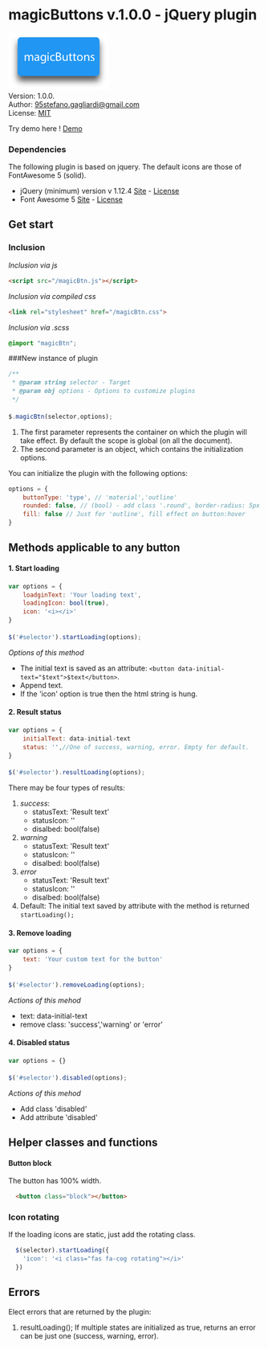 # magicButtons v.1.0.0 - jQuery plugin

<img src="img/logo300.png" width="200"></br>
Version: 1.0.0.</br>
Author: 95stefano.gagliardi@gmail.com</br>
License: [MIT](https://github.com/Spolaa/magicButtons/license.md)</br>

Try demo here ! [Demo]()

### Dependencies

The following plugin is based on jquery. The default icons are those of FontAwesome 5 (solid).

- jQuery (minimum) version v 1.12.4 [Site](https://jquery.com/) - [License](https://jquery.org/license/)
- Font Awesome 5 [Site](http://fontawesome.io/) - [License](http://fontawesome.io/license/)
## Get start
### Inclusion

_Inclusion via js_  
```html
<script src="/magicBtn.js"></script>
```  

_Inclusion via compiled css_  
```html
<link rel="stylesheet" href="/magicBtn.css">
```
 
_Inclusion via .scss_  
```scss
@import "magicBtn";
```


###New instance of plugin

```javascript
/**
 * @param string selector - Target
 * @param obj options - Options to customize plugins
 */
 
$.magicBtn(selector,options);
```
1. The first parameter represents the container on which the plugin will take effect. By default the scope is global (on all the document).
2. The second parameter is an object, which contains the initialization options.
   

You can initialize the plugin with the following options:

```javascript
options = {
    buttonType: 'type', // 'material','outline'
    rounded: false, // (bool) - add class '.round', border-radius: 5px
    fill: false // Just for 'outline', fill effect on button:hover
}
```


## Methods applicable to any button

#### 1. Start loading
```javascript
var options = {
    loadginText: 'Your loading text',
    loadingIcon: bool(true),
    icon: '<i></i>'
}  
  
$('#selector').startLoading(options);
```
_Options of this method_
- The initial text is saved as an attribute: ```<button data-initial-text="$text">$text</button>```.
- Append text.
- If the 'icon' option is true then the html string is hung.


#### 2. Result status
```javascript
var options = { 
    initialText: data-initial-text
    status: '',//One of success, warning, error. Empty for default.
}
  
$('#selector').resultLoading(options);
```
There may be four types of results:
1. _success_:
    - statusText: 'Result text'
    - statusIcon: '<code><i></i></code>'
    - disalbed: bool(false)
2. _warning_
    - statusText: 'Result text'
    - statusIcon: '<code><i></i></code>'
    - disalbed: bool(false)
3. _error_
    - statusText: 'Result text'
    - statusIcon: '<i></i>'
    - disalbed: bool(false)
4. Default: The initial text saved by attribute with the method is returned <code>startLoading();</code>

#### 3. Remove loading

```javascript
var options = {
    text: 'Your custom text for the button'
}  
  
$('#selector').removeLoading(options);
```
_Actions of this mehod_
- text: data-initial-text 
- remove class: 'success','warning' or 'error'

#### 4. Disabled status
```javascript
var options = {}  
  
$('#selector').disabled(options);
```
_Actions of this mehod_
- Add class 'disabled'  
- Add attribute 'disabled'

## Helper classes and functions

#### Button block
The button has 100% width. 
```html 
  <button class="block"></button>
```

### Icon rotating
If the loading icons are static, just add the rotating class.
```javascript
  $(selector).startLoading({
    'icon': '<i class="fas fa-cog rotating"></i>'
  })
 ```

## Errors

Elect errors that are returned by the plugin:

1. resultLoading(); If multiple states are initialized as true, returns an error can
be just one (success, warning, error).
